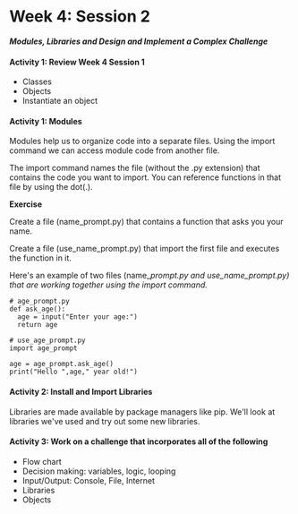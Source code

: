 # Week 4: Session 2

_**Modules, Libraries and Design and Implement a Complex Challenge**_

#### Activity 1: Review Week 4 Session 1

* Classes
* Objects
* Instantiate an object

#### Activity 1: Modules

Modules help us to organize code into a separate files. Using the import command we can access module code from another file.

The import command names the file \(without the .py extension\) that contains the code you want to import.  You can reference functions in that file by using the dot\(.\).

**Exercise**

Create a file \(name\_prompt.py\) that contains a function that asks you your name.

Create a file \(use\_name\_prompt.py\) that import the first file and executes the function in it.

Here's an example of two files \(name\__prompt.py and use\_name\_prompt.py\) that are working together using the import command._

```
# age_prompt.py
def ask_age():
  age = input("Enter your age:")
  return age
```

```
# use_age_prompt.py
import age_prompt

age = age_prompt.ask_age()
print("Hello ",age," year old!")
```

#### Activity 2: Install and Import Libraries

Libraries are made available by package managers like pip.  We'll look at libraries we've used and try out some new libraries.

#### Activity 3: Work on a challenge that incorporates all of the following

* Flow chart
* Decision making: variables, logic, looping
* Input/Output: Console, File, Internet
* Libraries
* Objects



